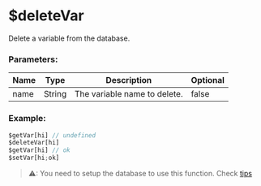 # $deleteVar
Delete a variable from the database.

### Parameters:
| Name        | Type        | Description                          | Optional |
| ----------- | ----------- | ------------------------------------ | -------- |
| name        | String      | The variable name to delete.         | false    |

### Example:
```js
$getVar[hi] // undefined
$deleteVar[hi]
$getVar[hi] // ok
$setVar[hi;ok]
```

> ⚠: You need to setup the database to use this function. Check [tips](tips.md?id=using-database)
